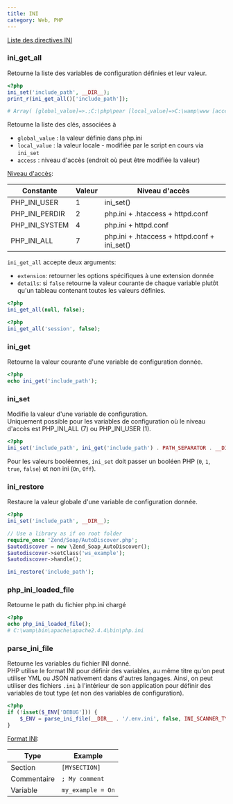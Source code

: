 ```yaml
---
title: INI
category: Web, PHP
---
```


[Liste des directives INI](http://php.net/manual/fr/ini.core.php)

### ini_get_all

Retourne la liste des variables de configuration définies et leur valeur.

``` php
<?php
ini_set('include_path', __DIR__);
print_r(ini_get_all()['include_path']);

# Array( [global_value]=>.;C:\php\pear [local_value]=>C:\wamp\www [access]=>7 )
```

Retourne la liste des clés, associées à
- `global_value` : la valeur définie dans php.ini
- `local_value`  : la valeur locale - modifiée par le script en cours via `ini_set`
- `access`       : niveau d'accès (endroit où peut être modifiée la valeur)

<ins>Niveau d'accès</ins>:

| Constante      | Valeur | Niveau d'accès
|---             |---     |---
| PHP_INI_USER   |   1    | ini_set()
| PHP_INI_PERDIR |   2    | php.ini + .htaccess + httpd.conf
| PHP_INI_SYSTEM |   4    | php.ini + httpd.conf
| PHP_INI_ALL    |   7    | php.ini + .htaccess + httpd.conf + ini_set()

`ini_get_all` accepte deux arguments:
* `extension`: retourner les options spécifiques à une extension donnée
* `details`: si `false` retourne la valeur courante de chaque variable plutôt qu'un tableau contenant toutes les valeurs définies.

``` php
<?php
ini_get_all(null, false);
```

``` php
<?php
ini_get_all('session', false);
```

### ini_get

Retourne la valeur courante d'une variable de configuration donnée.

``` php
<?php
echo ini_get('include_path');
```

### ini_set

Modifie la valeur d'une variable de configuration.  
Uniquement possible pour les variables de configuration où le niveau d'accès est PHP_INI_ALL (7) ou PHP_INI_USER (1).

``` php
<?php
ini_set('include_path', ini_get('include_path') . PATH_SEPARATOR . __DIR__);
```

Pour les valeurs booléennes, `ini_set` doit passer un booléen PHP (`0`, `1`, `true`, `false`) et non ini (`On`, `Off`).

### ini_restore

Restaure la valeur globale d'une variable de configuration donnée.

``` php
<?php
ini_set('include_path', __DIR__);

// Use a library as if on root folder
require_once 'Zend/Soap/AutoDiscover.php';
$autodiscover = new \Zend_Soap_AutoDiscover();
$autodiscover->setClass('ws_example');
$autodiscover->handle();

ini_restore('include_path');
```

### php_ini_loaded_file

Retourne le path du fichier php.ini chargé

``` php
<?php
echo php_ini_loaded_file();
# C:\wamp\bin\apache\apache2.4.4\bin\php.ini
```

### parse_​ini_​file

Retourne les variables du fichier INI donné.  
PHP utilise le format INI pour définir des variables, au même titre qu'on peut utiliser YML ou JSON nativement dans d'autres langages. Ainsi, on peut utiliser des fichiers `.ini` à l'intérieur de son application pour définir des variables de tout type (et non des variables de configuration).

``` php
<?php
if (!isset($_ENV['DEBUG'])) {
    $_ENV = parse_ini_file(__DIR__ . '/.env.ini', false, INI_SCANNER_TYPED);
}
```

<ins>Format INI</ins>:

| Type         | Example
|---           |---
| Section      | `[MYSECTION]`
| Commentaire  | `; My comment`
| Variable     | `my_example = On`
